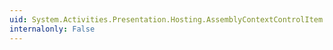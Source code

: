 ```yaml
---
uid: System.Activities.Presentation.Hosting.AssemblyContextControlItem.GetAssembly(System.Reflection.AssemblyName,System.Activities.Presentation.Hosting.IMultiTargetingSupportService)
internalonly: False
---
```

